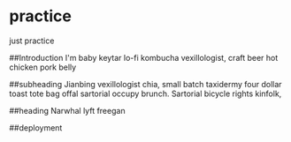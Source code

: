 # practice
just practice

##Introduction
I'm baby keytar lo-fi kombucha vexillologist, craft beer hot chicken pork belly


##subheading
Jianbing vexillologist chia, small batch taxidermy four dollar toast tote bag offal sartorial occupy brunch. Sartorial bicycle rights kinfolk,



##heading
Narwhal lyft freegan

##deployment